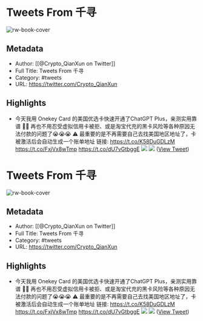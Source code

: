 # Tweets From 千寻

![rw-book-cover](https://pbs.twimg.com/profile_images/1623552966837039112/-lRznnfc.jpg)

## Metadata
- Author: [[@Crypto_QianXun on Twitter]]
- Full Title: Tweets From 千寻
- Category: #tweets
- URL: https://twitter.com/Crypto_QianXun

## Highlights
- 今天我用 Onekey Card 的美国优选卡快速开通了ChatGPT Plus，亲测实用靠谱 🍻🍻
  再也不用忍受虚拟信用卡被拒、或是淘宝代充的黑卡风险等各种原因无法付款的问题了😭😭😭
  ⚠️ 最重要的是不再需要自己去找美国地区地址了，卡被激活后会自动生成一个账单地址
  链接: https://t.co/K58DuGDLzM https://t.co/FxjVx8wTmp https://t.co/dU7vGtbggE
  ![](https://pbs.twimg.com/media/Fytj2udacAE3jbq.jpg)
  ![](https://pbs.twimg.com/media/Fytj7LnaIAA_ld-.jpg) ([View Tweet](https://twitter.com/Crypto_QianXun/status/1669538898224254978))
# Tweets From 千寻

![rw-book-cover](https://pbs.twimg.com/profile_images/1623552966837039112/-lRznnfc.jpg)

## Metadata
- Author: [[@Crypto_QianXun on Twitter]]
- Full Title: Tweets From 千寻
- Category: #tweets
- URL: https://twitter.com/Crypto_QianXun

## Highlights
- 今天我用 Onekey Card 的美国优选卡快速开通了ChatGPT Plus，亲测实用靠谱 🍻🍻
  再也不用忍受虚拟信用卡被拒、或是淘宝代充的黑卡风险等各种原因无法付款的问题了😭😭😭
  ⚠️ 最重要的是不再需要自己去找美国地区地址了，卡被激活后会自动生成一个账单地址
  链接: https://t.co/K58DuGDLzM https://t.co/FxjVx8wTmp https://t.co/dU7vGtbggE
  ![](https://pbs.twimg.com/media/Fytj2udacAE3jbq.jpg)
  ![](https://pbs.twimg.com/media/Fytj7LnaIAA_ld-.jpg) ([View Tweet](https://twitter.com/Crypto_QianXun/status/1669538898224254978))
